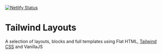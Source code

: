 [![Netlify Status](https://api.netlify.com/api/v1/badges/1fa9d471-548d-45e4-b2c0-525a0de554d4/deploy-status)](https://app.netlify.com/sites/romantic-davinci-12232f/deploys)

# Tailwind Layouts

A selection of layouts, blocks and full templates using Flat HTML, <a href="https://tailwindcss.com/" rel="nofollow">Tailwind CSS</a> and VanillaJS